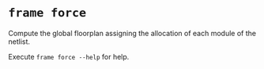# `frame force`

Compute the global floorplan assigning the allocation of each module of the netlist.

Execute `frame force --help` for help.
